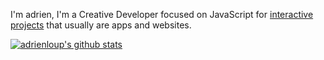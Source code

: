 I'm adrien, I'm a Creative Developer focused on JavaScript for [interactive projects](https://codepen.io/adrienloup) that usually are apps and websites.

[![adrienloup's github stats](https://github-readme-stats.vercel.app/api?username=adrienloup&count_private=true&show_icons=true&theme=transparent)](https://github.com/adrienloup/adrienloup)

<!--
**adrienloup/adrienloup** is a ✨ _special_ ✨ repository because its `README.md` (this file) appears on your GitHub profile.
Here are some ideas to get you started:

- 🔭 I’m currently working on ...
- 🌱 I’m currently learning ...
- 👯 I’m looking to collaborate on ...
- 🤔 I’m looking for help with ...
- 💬 Ask me about ...
- 📫 How to reach me: ...
- 😄 Pronouns: ...
- ⚡ Fun fact: ...
-->
